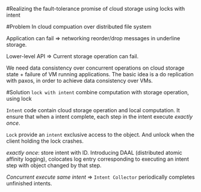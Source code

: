 #Realizing the fault-tolerance promise of cloud storage using locks with intent

#Problem
In cloud compuation over distributed file system

Application can fail => networking reorder/drop messages in underline storage. 

Lower-level API => Current storage operation can fail.

We need data consistency over concurrent operations on cloud storage state + failure of VM running applications. The basic idea is a do replication with paxos, in order to achieve data consistency over VMs.


#Solution
`lock with intent` combine computation with storage operation, using lock

`Intent` code contain cloud storage operation and local computation. It ensure that when a intent complete, each step in the intent execute *exactly once*.

`Lock` provide an `intent` exclusive access to the object. And unlock when the client holding the lock crashes.

*exactly once*: store intent with ID. Introducing DAAL (distributed atomic affinity logging), colocates log entry corresponding to executing an intent step with object changed by that step.

*Concurrent execute same intent* => `Intent Collector` periodically completes unfinished intents.
